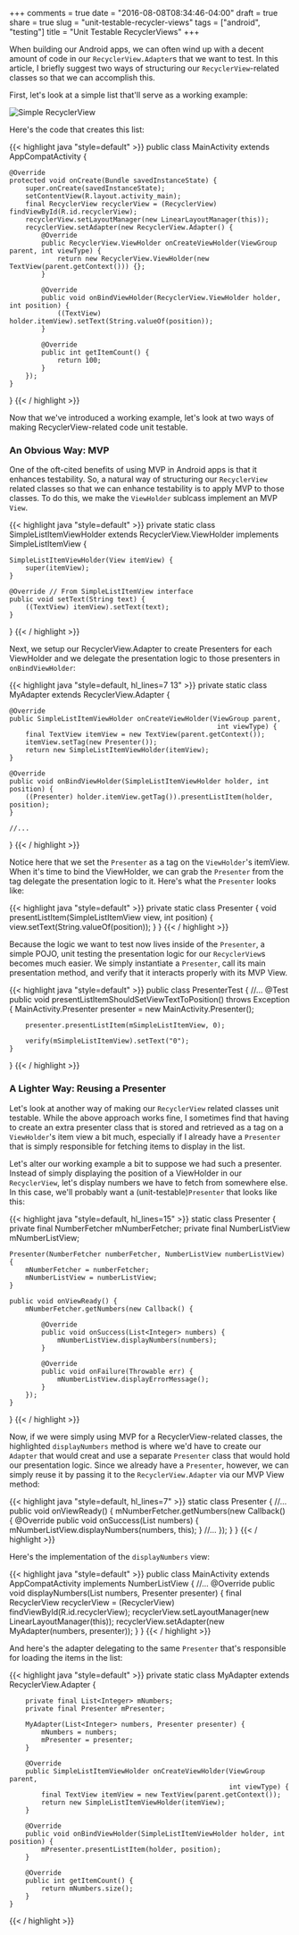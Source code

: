 +++
comments = true
date = "2016-08-08T08:34:46-04:00"
draft = true
share = true
slug = "unit-testable-recycler-views"
tags = ["android", "testing"]
title = "Unit Testable RecyclerViews"
+++

When building our Android apps, we can often wind up with a decent amount of code in our `RecyclerView.Adapter`s that we want to test. In this article, I briefly suggest two ways of structuring our `RecyclerView`-related classes so that we can accomplish this.

First, let's look at a simple list that'll serve as a working example:

![Simple RecyclerView](/images/simple-list.png)

Here's the code that creates this list:

{{< highlight java "style=default" >}}
public class MainActivity extends AppCompatActivity {

    @Override
    protected void onCreate(Bundle savedInstanceState) {
        super.onCreate(savedInstanceState);
        setContentView(R.layout.activity_main);
        final RecyclerView recyclerView = (RecyclerView) findViewById(R.id.recyclerView);
        recyclerView.setLayoutManager(new LinearLayoutManager(this));
        recyclerView.setAdapter(new RecyclerView.Adapter() {
            @Override
            public RecyclerView.ViewHolder onCreateViewHolder(ViewGroup parent, int viewType) {
                return new RecyclerView.ViewHolder(new TextView(parent.getContext())) {};
            }

            @Override
            public void onBindViewHolder(RecyclerView.ViewHolder holder, int position) {
                ((TextView) holder.itemView).setText(String.valueOf(position));
            }

            @Override
            public int getItemCount() {
                return 100;
            }
        });
    }
}
{{< / highlight >}}

Now that we've introduced a working example, let's look at two ways of making RecyclerView-related code unit testable. 

### An Obvious Way: MVP

One of the oft-cited benefits of using MVP in Android apps is that it enhances testability. So, a natural way of structuring our `RecyclerView` related classes so that we can enhance testability is to apply MVP to those classes. To do this, we make the `ViewHolder` sublcass implement an MVP `View`. 

{{< highlight java "style=default" >}}
private static class SimpleListItemViewHolder extends RecyclerView.ViewHolder implements SimpleListItemView {

    SimpleListItemViewHolder(View itemView) {
        super(itemView);
    }

    @Override // From SimpleListItemView interface
    public void setText(String text) {
        ((TextView) itemView).setText(text);
    }
}
{{< / highlight >}}

Next, we setup our RecyclerView.Adapter to create Presenters for each ViewHolder and we delegate the presentation logic to those presenters in `onBindViewHolder`:

{{< highlight java "style=default, hl_lines=7 13" >}}
private static class MyAdapter extends RecyclerView.Adapter<SimpleListItemViewHolder> {

    @Override
    public SimpleListItemViewHolder onCreateViewHolder(ViewGroup parent,
                                                        int viewType) {
        final TextView itemView = new TextView(parent.getContext());
        itemView.setTag(new Presenter());
        return new SimpleListItemViewHolder(itemView);
    }

    @Override
    public void onBindViewHolder(SimpleListItemViewHolder holder, int position) {
        ((Presenter) holder.itemView.getTag()).presentListItem(holder, position);
    }

    //...
}
{{< / highlight >}}

Notice here that we set the `Presenter` as a tag on the `ViewHolder`'s itemView. When it's time to bind the ViewHolder, we can grab the `Presenter` from the tag delegate the presentation logic to it. Here's what the `Presenter` looks like:

{{< highlight java "style=default" >}}
private static class Presenter {
    void presentListItem(SimpleListItemView view, int position) {
        view.setText(String.valueOf(position));
    }
}
{{< / highlight >}}

Because the logic we want to test now lives inside of the `Presenter`, a simple POJO, unit testing the presentation logic for our `RecyclerView`s becomes much easier. We simply instantiate a `Presenter`, call its main presentation method, and verify that it interacts properly with its MVP View.

{{< highlight java "style=default" >}}
public class PresenterTest {
    //...
    @Test
    public void presentListItemShouldSetViewTextToPosition() throws Exception {
        MainActivity.Presenter presenter = new MainActivity.Presenter();

        presenter.presentListItem(mSimpleListItemView, 0);

        verify(mSimpleListItemView).setText("0");
    }
}
{{< / highlight >}}

### A Lighter Way: Reusing a Presenter

Let's look at another way of making our `RecyclerView` related classes unit testable. While the above approach works fine, I sometimes find that having to create an extra presenter class that is stored and retrieved as a tag on a `ViewHolder`'s item view a bit much, especially if I already have a `Presenter` that is simply responsible for fetching items to display in the list. 

Let's alter our working example a bit to suppose we had such a presenter. Instead of simply displaying the position of a ViewHolder in our `RecyclerView`, let's display numbers we have to fetch from somewhere else. In this case, we'll probably want a (unit-testable)`Presenter` that looks like this:

{{< highlight java "style=default, hl_lines=15" >}}
static class Presenter {
    private final NumberFetcher mNumberFetcher;
    private final NumberListView mNumberListView;

    Presenter(NumberFetcher numberFetcher, NumberListView numberListView) {
        mNumberFetcher = numberFetcher;
        mNumberListView = numberListView;
    }

    public void onViewReady() {
        mNumberFetcher.getNumbers(new Callback() {

            @Override
            public void onSuccess(List<Integer> numbers) {
                mNumberListView.displayNumbers(numbers);
            }

            @Override
            public void onFailure(Throwable err) {
                mNumberListView.displayErrorMessage();
            }
        });
    }
}
{{< / highlight >}}

Now, if we were simply using MVP for a RecyclerView-related classes, the highlighted `displayNumbers` method is where we'd have to create our `Adapter` that would creat and use a separate `Presenter` class that would hold our presentation logic. Since we already have a `Presenter`, however, we can simply reuse it by passing it to the `RecyclerView.Adapter` via our MVP View method: 

{{< highlight java "style=default, hl_lines=7" >}}
static class Presenter {
    //...
    public void onViewReady() {
        mNumberFetcher.getNumbers(new Callback() {
            @Override
            public void onSuccess(List<Integer> numbers) {
                mNumberListView.displayNumbers(numbers, this);
            }
            //...
        });
    }
}
{{< / highlight >}}

Here's the implementation of the `displayNumbers` view:

{{< highlight java "style=default" >}}
public class MainActivity extends AppCompatActivity implements NumberListView {
    //...
    @Override
    public void displayNumbers(List<Integer> numbers, Presenter presenter) {
        final RecyclerView recyclerView = (RecyclerView) findViewById(R.id.recyclerView);
        recyclerView.setLayoutManager(new LinearLayoutManager(this));
        recyclerView.setAdapter(new MyAdapter(numbers, presenter));
    }
}
{{< / highlight >}}

And here's the adapter delegating to the same `Presenter` that's responsible for loading the items in the list:

{{< highlight java "style=default" >}}
private static class MyAdapter extends RecyclerView.Adapter<SimpleListItemViewHolder> {

        private final List<Integer> mNumbers;
        private final Presenter mPresenter;

        MyAdapter(List<Integer> numbers, Presenter presenter) {
            mNumbers = numbers;
            mPresenter = presenter;
        }

        @Override
        public SimpleListItemViewHolder onCreateViewHolder(ViewGroup parent,
                                                           int viewType) {
            final TextView itemView = new TextView(parent.getContext());
            return new SimpleListItemViewHolder(itemView);
        }

        @Override
        public void onBindViewHolder(SimpleListItemViewHolder holder, int position) {
            mPresenter.presentListItem(holder, position);
        }

        @Override
        public int getItemCount() {
            return mNumbers.size();
        }
    }
{{< / highlight >}}